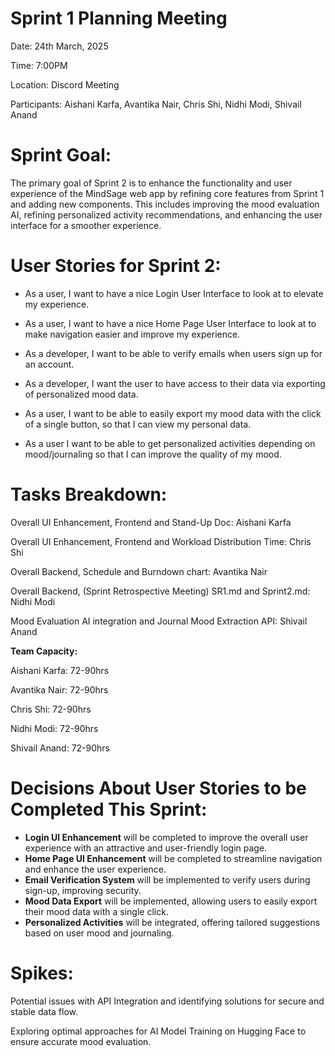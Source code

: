 # Sprint 1 Planning Meeting

Date: 24th March, 2025

Time: 7:00PM

Location: Discord Meeting

Participants: Aishani Karfa, Avantika Nair, Chris Shi, Nidhi Modi, Shivail Anand

# **Sprint Goal:**

The primary goal of Sprint 2 is to enhance the functionality and user experience of the MindSage web app by refining core features from Sprint 1 and adding new components. This includes improving the mood evaluation AI, refining personalized activity recommendations, and enhancing the user interface for a smoother experience.

# User Stories for Sprint 2:

- As a user, I want to have a nice Login User Interface to look at to elevate my experience.

- As a user, I want to have a nice Home Page User Interface to look at to make navigation easier and improve my experience.

- As a developer, I want to be able to verify emails when users sign up for an account.

- As a developer, I want the user to have access to their data via exporting of personalized mood data.

- As a user, I want to be able to easily export my mood data with the click of a single button, so that I can view my personal data.

- As a user I want to be able to get personalized activities depending on mood/journaling so that I can improve the quality of my mood.




# Tasks Breakdown:

Overall UI Enhancement, Frontend and Stand-Up Doc: Aishani Karfa

Overall UI Enhancement, Frontend and Workload Distribution Time: Chris Shi

Overall Backend, Schedule and Burndown chart: Avantika Nair

Overall Backend, (Sprint Retrospective Meeting) SR1.md and Sprint2.md: Nidhi Modi

Mood Evaluation AI integration and Journal Mood Extraction API: Shivail Anand



**Team Capacity:**

Aishani Karfa: 72-90hrs

Avantika Nair: 72-90hrs

Chris Shi: 72-90hrs

Nidhi Modi: 72-90hrs

Shivail Anand: 72-90hrs

# Decisions About User Stories to be Completed This Sprint:

- **Login UI Enhancement** will be completed to improve the overall user experience with an attractive and user-friendly login page.
- **Home Page UI Enhancement** will be completed to streamline navigation and enhance the user experience.
- **Email Verification System** will be implemented to verify users during sign-up, improving security.
- **Mood Data Export** will be implemented, allowing users to easily export their mood data with a single click.
- **Personalized Activities** will be integrated, offering tailored suggestions based on user mood and journaling.


# Spikes:

Potential issues with API Integration and identifying solutions for secure and stable data flow.

Exploring optimal approaches for AI Model Training on Hugging Face to ensure accurate mood evaluation.
